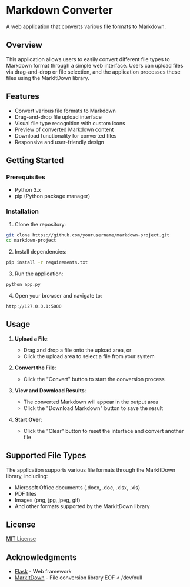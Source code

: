 # Markdown Converter

A web application that converts various file formats to Markdown.

## Overview

This application allows users to easily convert different file types to Markdown format through a simple web interface. Users can upload files via drag-and-drop or file selection, and the application processes these files using the MarkItDown library.

## Features

- Convert various file formats to Markdown
- Drag-and-drop file upload interface
- Visual file type recognition with custom icons
- Preview of converted Markdown content
- Download functionality for converted files
- Responsive and user-friendly design

## Getting Started

### Prerequisites

- Python 3.x
- pip (Python package manager)

### Installation

1. Clone the repository:
```bash
git clone https://github.com/yourusername/markdown-project.git
cd markdown-project
```

2. Install dependencies:
```bash
pip install -r requirements.txt
```

3. Run the application:
```bash
python app.py
```

4. Open your browser and navigate to:
```
http://127.0.0.1:5000
```

## Usage

1. **Upload a File**:
   - Drag and drop a file onto the upload area, or
   - Click the upload area to select a file from your system

2. **Convert the File**:
   - Click the "Convert" button to start the conversion process

3. **View and Download Results**:
   - The converted Markdown will appear in the output area
   - Click the "Download Markdown" button to save the result

4. **Start Over**:
   - Click the "Clear" button to reset the interface and convert another file

## Supported File Types

The application supports various file formats through the MarkItDown library, including:

- Microsoft Office documents (.docx, .doc, .xlsx, .xls)
- PDF files
- Images (png, jpg, jpeg, gif)
- And other formats supported by the MarkItDown library

## License

[MIT License](LICENSE)

## Acknowledgments

- [Flask](https://flask.palletsprojects.com/) - Web framework
- [MarkItDown](https://pypi.org/project/markitdown/) - File conversion library
EOF < /dev/null

